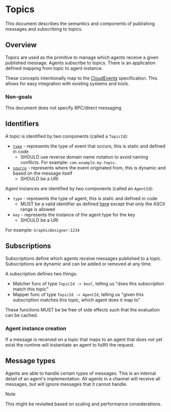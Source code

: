 # Topics

This document describes the semantics and components of publishing messages and subscribing to topics.

## Overview

Topics are used as the primitive to manage which agents receive a given published message. Agents subscribe to topics. There is an application defined mapping from topic to agent instance.

These concepts intentionally map to the [CloudEvents](https://cloudevents.io/) specification. This allows for easy integration with existing systems and tools.

### Non-goals

This document does not specify RPC/direct messaging

## Identifiers

A topic is identified by two components (called a `TopicId`):

- [`type`](https://github.com/cloudevents/spec/blob/v1.0.2/cloudevents/spec.md#type) - represents the type of event that occurs, this is static and defined in code
  - SHOULD use reverse domain name notation to avoid naming conflicts. For example: `com.example.my-topic`.
- [`source`](https://github.com/cloudevents/spec/blob/v1.0.2/cloudevents/spec.md#source-1) - represents where the event originated from, this is dynamic and based on the message itself
  - SHOULD be a URI

Agent instances are identified by two components (called an `AgentId`):

- `type` - represents the type of agent, this is static and defined in code
  - MUST be a valid identifier as defined [here](https://docs.python.org/3/reference/lexical_analysis.html#identifiers) except that only the ASCII range is allowed
- `key` - represents the instance of the agent type for the key
  - SHOULD be a URI

For example: `GraphicDesigner:1234`

## Subscriptions

Subscriptions define which agents receive messages published to a topic. Subscriptions are dynamic and can be added or removed at any time.

A subscription defines two things:

- Matcher func of type `TopicId -> bool`, telling us "does this subscription match this topic"
- Mapper func of type `TopicId -> AgentId`, telling us "given this subscription matches this topic, which agent does it map to"

These functions MUST be be free of side effects such that the evaluation can be cached.

### Agent instance creation

If a message is received on a topic that maps to an agent that does not yet exist the runtime will instantiate an agent to fullfil the request.

## Message types

Agents are able to handle certain types of messages. This is an internal detail of an agent's implementation. All agents in a channel will receive all messages, but will ignore messages that it cannot handle.

> [!NOTE]
> This might be revisited based on scaling and performance considerations.
